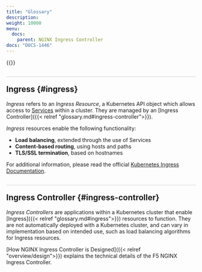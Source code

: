 ```yaml
---
title: "Glossary"
description:
weight: 10000
menu:
  docs:
    parent: NGINX Ingress Controller
docs: "DOCS-1446"
---
```


{{<custom-styles>}}

<style>
h2 {
  border-top: 1px solid #ccc;
  padding-top:20px;
}
</style>

## Ingress {#ingress}

_Ingress_ refers to an _Ingress Resource_, a Kubernetes API object which allows access to [Services](https://kubernetes.io/docs/concepts/services-networking/service/) within a cluster. They are managed by an [Ingress Controller]({{< relref "glossary.md#ingress-controller">}}).

_Ingress_ resources enable the following functionality:

- **Load balancing**, extended through the use of Services
- **Content-based routing**, using hosts and paths
- **TLS/SSL termination**, based on hostnames

For additional information, please read the official [Kubernetes Ingress Documentation](https://kubernetes.io/docs/concepts/services-networking/ingress/).

## Ingress Controller {#ingress-controller}

*Ingress Controllers* are applications within a Kubernetes cluster that enable [Ingress]({{< relref "glossary.md#ingress">}}) resources to function. They are not automatically deployed with a Kubernetes cluster, and can vary in implementation based on intended use, such as load balancing algorithms for Ingress resources.

[How NGINX Ingress Controller is Designed]({{< relref "overview/design">}}) explains the technical details of the F5 NGINX Ingress Controller.
